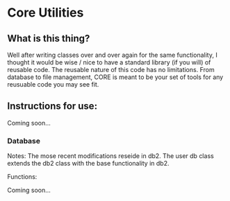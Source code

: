 # Core Utilities

## What is this thing?

Well after writing classes over and over again for the same functionality, I thought it would be wise / nice to have a standard library (if you will) of reusable code. The reusable nature of this code has no limitations. From database to file management, CORE is meant to be your set of tools for any reusuable code you may see fit.

## Instructions for use:

Coming soon...

### Database

Notes: 
The mose recent modifications reseide in db2. The user db class extends the db2 class with the base functionality in db2.

Functions:

Coming soon...
